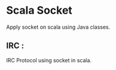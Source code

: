# Scala Socket

Apply socket on scala using Java classes.

## IRC :

IRC Protocol using socket in scala.